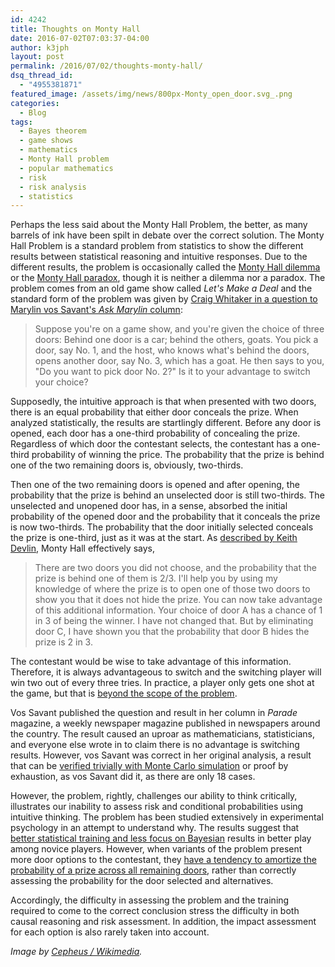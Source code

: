 ```yaml
---
id: 4242
title: Thoughts on Monty Hall
date: 2016-07-02T07:03:37-04:00
author: k3jph
layout: post
permalink: /2016/07/02/thoughts-monty-hall/
dsq_thread_id:
  - "4955381871"
featured_image: /assets/img/news/800px-Monty_open_door.svg_.png
categories:
  - Blog
tags:
  - Bayes theorem
  - game shows
  - mathematics
  - Monty Hall problem
  - popular mathematics
  - risk
  - risk analysis
  - statistics
---
```

Perhaps the less said about the Monty Hall Problem, the better, as
many barrels of ink have been spilt in debate over the correct
solution.  The Monty Hall Problem is a standard problem from
statistics to show the different results between statistical reasoning
and intuitive responses.  Due to the different results, the problem
is occasionally called the [Monty Hall
dilemma](https://www.researchgate.net/publication/8359211_The_Collider_Principle_in_Causal_Reasoning_Why_the_Monty_Hall_Dilemma_Is_So_Hard)
or the [Monty Hall
paradox](http://heinonline.org/HOL/LandingPage?handle=hein.journals/mercer62&div=50&id=&page=),
though it is neither a dilemma nor a paradox.  The problem comes
from an old game show called _Let's Make a Deal_ and the standard
form of the problem was given by [Craig Whitaker in a question to
Marylin vos Savant's _Ask Marylin_
column](http://marilynvossavant.com/game-show-problem/):

> Suppose you're on a game show, and you're given the choice of
three doors: Behind one door is a car; behind the others, goats.
You pick a door, say No. 1, and the host, who knows what's behind
the doors, opens another door, say No. 3, which has a goat. He then
says to you, "Do you want to pick door No. 2?" Is it to your advantage
to switch your choice?

Supposedly, the intuitive approach is that when presented with two
doors, there is an equal probability that either door conceals the
prize.  When analyzed statistically, the results are startlingly
different.  Before any door is opened, each door has a one-third
probability of concealing the prize.  Regardless of which door the
contestant selects, the contestant has a one-third probability of
winning the price.  The probability that the prize is behind one
of the two remaining doors is, obviously, two-thirds.

Then one of the two remaining doors is opened and after opening,
the probability that the prize is behind an unselected door is still
two-thirds.  The unselected and unopened door has, in a sense,
absorbed the initial probability of the opened door and the probability
that it conceals the prize is now two-thirds.  The probability that
the door initially selected conceals the prize is one-third, just
as it was at the start.  As [described by Keith
Devlin](http://www.maa.org/external_archive/devlin/devlin_07_03.html),
Monty Hall effectively says,

> There are two doors you did not choose, and the probability that
the prize is behind one of them is 2/3. I'll help you by using my
knowledge of where the prize is to open one of those two doors to
show you that it does not hide the prize. You can now take advantage
of this additional information. Your choice of door A has a chance
of 1 in 3 of being the winner. I have not changed that. But by
eliminating door C, I have shown you that the probability that door
B hides the prize is 2 in 3.

The contestant would be wise to take advantage of this information.
Therefore, it is always advantageous to switch and the switching
player will win two out of every three tries.  In practice, a player
only gets one shot at the game, but that is [beyond the scope of
the problem](http://www.jstor.org/stable/40664911).

Vos Savant published the question and result in her column in
_Parade_ magazine, a weekly newspaper magazine published in newspapers
around the country.  The result caused an uproar as mathematicians,
statisticians, and everyone else wrote in to claim there is no
advantage is switching results.  However, vos Savant was correct
in her original analysis, a result that can be [verified trivially
with Monte Carlo
simulation](http://www.r-bloggers.com/a-monty-hall-monte-carlo-part-1-oh-god/)
or proof by exhaustion, as vos Savant did it, as there are only 18
cases.

However, the problem, rightly, challenges our ability to think
critically, illustrates our inability to assess risk and conditional
probabilities using intuitive thinking.  The problem has been studied
extensively in experimental psychology in an attempt to understand
why.  The results suggest that [better statistical training and
less focus on
Bayesian](http://usd-apps.usd.edu/xtwanglab/Papers/MontyHallPaper.pdf)
results in better play among novice players.  However, when variants
of the problem present more door options to the contestant, they
[have a tendency to amortize the probability of a prize across all
remaining
doors](http://www.auburn.edu/~amf0001/Reprints/franco-watkins,derks%20&%20dougherty%202003.pdf),
rather than correctly assessing the probability for the door selected
and alternatives.

Accordingly, the difficulty in assessing the problem and the training
required to come to the correct conclusion stress the difficulty
in both causal reasoning and risk assessment.  In addition, the
impact assessment for each option is also rarely taken into account.

_Image by [Cepheus /
Wikimedia](https://commons.wikimedia.org/wiki/File:Monty_open_door.svg)._
